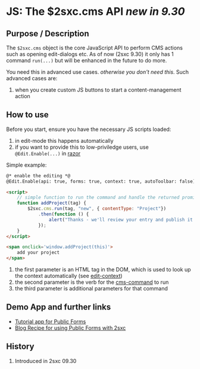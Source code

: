 # JS: The $2sxc.cms API _new in 9.30_

## Purpose / Description

The `$2sxc.cms` object is the core JavaScript API to perform CMS actions such as opening edit-dialogs etc. As of now (2sxc 9.30) it only has 1 command `run(...)` but will be enhanced in the future to do more.

You need this in advanced use cases. _otherwise you don't need this_. Such advanced cases are:

1. when you create custom JS buttons to start a content-management action

## How to use

Before you start, ensure you have the necessary JS scripts loaded:

1. in edit-mode this happens automatically
2. if you want to provide this to low-priviledge users, use `@Edit.Enable(...)` in [razor](razor-edit.enable)

Simple example:

```html
@* enable the editing *@
@Edit.Enable(api: true, forms: true, context: true, autoToolbar: false)

<script>
    // simple function to run the command and handle the returned promise
    function addProject(tag) {
        $2sxc.cms.run(tag, "new", { contentType: "Project"})
            .then(function () {
                alert("Thanks - we'll review your entry and publish it.")
            });
    }
</script>

<span onclick='window.addProject(this)'>
    add your project
</span>

```

1. the first parameter is an HTML tag in the DOM, which is used to look up the context automatically (see [edit-context](xref:Concepts.EditContext))
1. the second parameter is the verb for the [cms-command](html-js-commands) to run
1. the third parameter is additional parameters for that command


## Demo App and further links

* [Tutorial app for Public Forms](https://2sxc.org/en/apps/app/tutorial-public-forms-with-2sxc-9-30)
* [Blog Recipe for using Public Forms with 2sxc](https://2sxc.org/en/blog/post/recipe-create-public-forms-with-2sxc)


## History

1. Introduced in 2sxc 09.30

